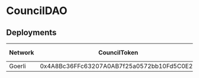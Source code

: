 # CouncilDAO

## Deployments

| Network | CouncilToken                               | Council Proxy                           | Council Implementation |
|---------|--------------------------------------------|--------------------------------------------|---|
| Goerli  | 0x4A8Bc36FFc63207A0AB7f25a0572bb10Fd5C0E22 | 0x033CbC849a77Deb47C9285DEf797C470f4d49FFA | ?? |
